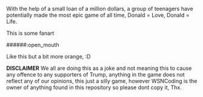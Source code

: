 With the help of a small loan of a million dollars, a group of teenagers have potentially
made the most epic game of all time, Donald = Love, Donald = Life.

This is some fanart

######:open_mouth

Like this but a bit more orange, :D

      
      
   **DISCLAIMER** 
   We all are doing this as a joke and not meaning this to cause any offence to
   any supporters of Trump, anything in the game does not reflect any 
   of our opinions, this just a silly game, however WSNCoding is the owner of anything
   found in this repository so please dont copy it, Thx.
